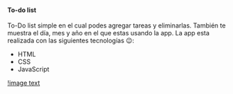 
#### To-do list

To-Do list simple en el cual podes agregar tareas y eliminarlas. También te muestra el día, mes y año en el que estas usando la app.
La app esta realizada con las siguientes tecnologías 😉:

- HTML
- CSS
- JavaScript

[!image text](https://raw.githubusercontent.com/germanpgonzalez/to-do-list/master/assets/todolist.JPG)